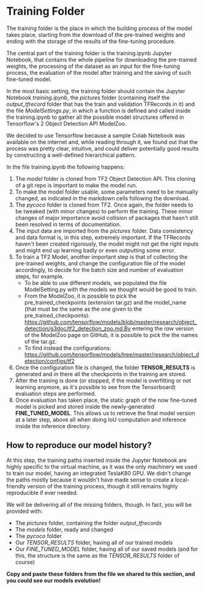 # Training Folder

The training folder is the place in which the building process of the model takes place, starting from the download of the pre-trained weights and ending with the storage of the results of the fine-tuning procedure. 

The central part of the training folder is the training.ipynb Jupyter Notebook, that contains the whole pipeline for downloading the pre-trained weights, the processing of the dataset as an input for the fine-tuning process, the evaluation of the model after training and the saving of such fine-tuned model. 

In the most basic setting, the training folder should contain the Jupyter Notebook _training.ipynb_, the *pictures* folder (containing itself the *output_tfrecord* folder that has the train and validation TFRecords in it) and the file _ModelSettings.py_, in which a function is defined and called inside the training.ipynb to gather all the possible model structures offered in Tensorflow's 2 Object Detection API ModelZoo.

We decided to use Tensorflow because a sample Colab Notebook was available on the internet and, while reading through it, we found out that the process was pretty clear, intuitive, and could deliver potentially good results by constructing a well-defined hierarchical pattern.

In the file training.ipynb the following happens:
1. The *model* folder is cloned from TF2 Object Detection API. This cloning of a git repo is important to make the model run. 
2. To make the model folder usable, some parameters need to be manually changed, as indicated in the markdown cells following the download. 
3. The *pycoco* folder is cloned from TF2. Once again, the folder needs to be tweaked (with minor changes) to perform the training. These minor changes of major importance avoid collision of packages that hasn't still been resolved in terms of documentation.
4. The input data are imported from the *pictures* folder. Data consistency and data format is, in this step, extremely important. If the TFRecords haven't been created rigorously, the model might not get the right inputs and might end up learning badly or even outputting some error. 
5. To train a TF2 Model, another important step is that of collecting the pre-trained weights, and change the configuration file of the model accordingly, to decide for the batch size and number of evaluation steps, for example. 
    * To be able to use different models, we populated the file ModelSetting.py with the models we thought would be good to train. 
    * From the ModelZoo, it is possible to pick the pre_trained_checkpoints (extension tar.gz) and the model_name (that must be the same as the one given to the pre_trained_checkpoints): https://github.com/tensorflow/models/blob/master/research/object_detection/g3doc/tf2_detection_zoo.md.By entering the *raw* version of the ModelZoo page on GitHub, it is possible to pick the the names of the tar.gz.
    * To find instead the configurations: https://github.com/tensorflow/models/tree/master/research/object_detection/configs/tf2
6. Once the configuration file is changed, the folder **TENSOR_RESULTS** is generated and in there all the checkpoints in the training are stored. 
7. After the training is done (or stopped, if the model is overfitting or not learning anymore, as it's possible to see from the Tensorboard) evaluation steps are performed. 
8. Once evaluation has taken place, the static graph of the now fine-tuned model is picked and stored inside the newly-generated **FINE_TUNED_MODEL**. This allows us to retrieve the final model version at a later step, above all when doing IoU computation and inference inside the inference directory.


## How to reproduce our model history?
At this step, the training paths inserted inside the Jupyter Notebook are highly specific to the virtual machine, as it was the only machinery we used to train our model, having an integrated TeslaK80 GPU. 
We didn't change the paths mostly because it wouldn't have made sense to create a local-friendly version of the training process, though it still remains highly reproducible if ever needed.

We will be delivering all of the missing folders, though. In fact, you will be provided with:
* The *pictures* folder, containing the folder *output_tfrecords*
* The *models* folder, ready and changed
* The *pycoco* folder
* Our *TENSOR_RESULTS* folder, having all of our trained models
* Our *FINE_TUNED_MODEL* folder, having all of our saved models (and for this, the structure is the same as the *TENSOR_RESULTS* folder of course)

**Copy and paste these folders from the file we shared to this section, and you could see our models evolution!**
